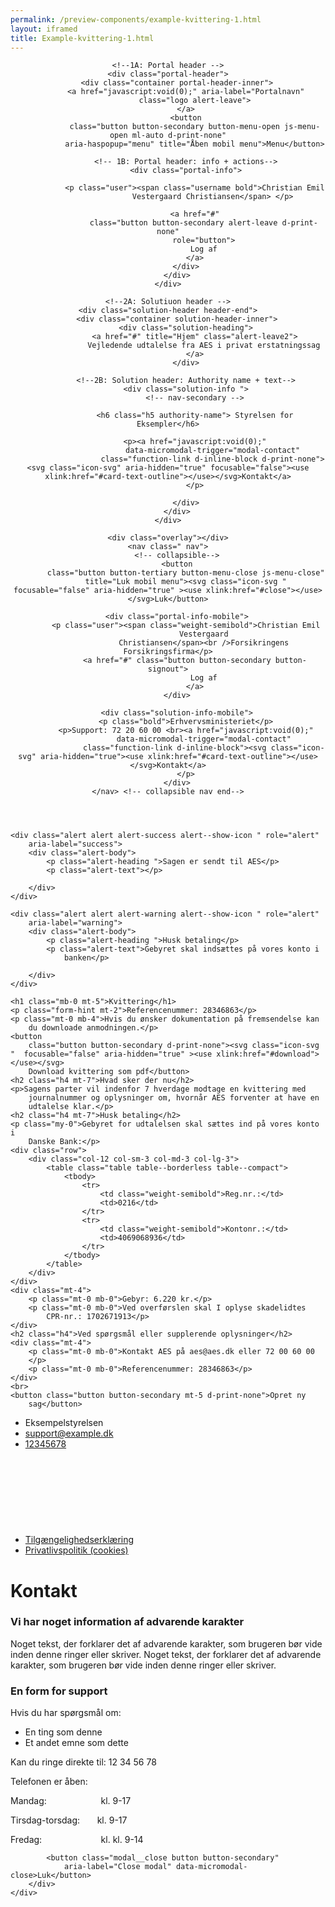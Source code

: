 ```yaml
--- 
permalink: /preview-components/example-kvittering-1.html
layout: iframed 
title: Example-kvittering-1.html
---
```

<header class="header">

    <!--1A: Portal header -->
    <div class="portal-header">
        <div class="container portal-header-inner">
            <a href="javascript:void(0);" aria-label="Portalnavn"
                class="logo alert-leave">
            </a>
            <button
                class="button button-secondary button-menu-open js-menu-open ml-auto d-print-none"
                aria-haspopup="menu" title="Åben mobil menu">Menu</button>

            <!-- 1B: Portal header: info + actions-->
            <div class="portal-info">

                <p class="user"><span class="username bold">Christian Emil
                        Vestergaard Christiansen</span> </p>

                <a href="#"
                    class="button button-secondary alert-leave d-print-none"
                    role="button">
                    Log af
                </a>
            </div>
        </div>
    </div>

    <!--2A: Solutiuon header -->
    <div class="solution-header header-end">
        <div class="container solution-header-inner">
            <div class="solution-heading">
                <a href="#" title="Hjem" class="alert-leave2">
                    Vejledende udtalelse fra AES i privat erstatningssag
                </a>
            </div>

            <!--2B: Solution header: Authority name + text-->
            <div class="solution-info ">
                <!-- nav-secondary -->

                <h6 class="h5 authority-name"> Styrelsen for Eksempler</h6>

                <p><a href="javascript:void(0);"
                        data-micromodal-trigger="modal-contact"
                        class="function-link d-inline-block d-print-none"><svg class="icon-svg" aria-hidden="true" focusable="false"><use xlink:href="#card-text-outline"></use></svg>Kontakt</a>
                </p>

            </div>
        </div>
    </div>

    <div class="overlay"></div>
    <nav class=" nav">
        <!-- collapsible-->
        <button
            class="button button-tertiary button-menu-close js-menu-close"
            title="Luk mobil menu"><svg class="icon-svg "  focusable="false" aria-hidden="true" ><use xlink:href="#close"></use></svg>Luk</button>

        <div class="portal-info-mobile">
            <p class="user"><span class="weight-semibold">Christian Emil
                    Vestergaard
                    Christiansen</span><br />Forsikringens Forsikringsfirma</p>
                <a href="#" class="button button-secondary button-signout">
                    Log af
                </a>
        </div>

        <div class="solution-info-mobile">
            <p class="bold">Erhvervsministeriet</p>
            <p>Support: 72 20 60 00 <br><a href="javascript:void(0);"
                    data-micromodal-trigger="modal-contact"
                    class="function-link d-inline-block"><svg class="icon-svg" aria-hidden="true"><use xlink:href="#card-text-outline"></use></svg>Kontakt</a>
            </p>
        </div>
    </nav> <!-- collapsible nav end-->
</header>

<main class="container page-container">

    <div class="alert alert alert-success alert--show-icon " role="alert"
        aria-label="success">
        <div class="alert-body">
            <p class="alert-heading ">Sagen er sendt til AES</p>
            <p class="alert-text"></p>

        </div>
    </div>

    <div class="alert alert alert-warning alert--show-icon " role="alert"
        aria-label="warning">
        <div class="alert-body">
            <p class="alert-heading ">Husk betaling</p>
            <p class="alert-text">Gebyret skal indsættes på vores konto i
                banken</p>

        </div>
    </div>

    <h1 class="mb-0 mt-5">Kvittering</h1>
    <p class="form-hint mt-2">Referencenummer: 28346863</p>
    <p class="mt-0 mb-4">Hvis du ønsker dokumentation på fremsendelse kan
        du downloade anmodningen.</p>
    <button
        class="button button-secondary d-print-none"><svg class="icon-svg "  focusable="false" aria-hidden="true" ><use xlink:href="#download"></use></svg>
        Download kvittering som pdf</button>
    <h2 class="h4 mt-7">Hvad sker der nu</h2>
    <p>Sagens parter vil indenfor 7 hverdage modtage en kvittering med
        journalnummer og oplysninger om, hvornår AES forventer at have en
        udtalelse klar.</p>
    <h2 class="h4 mt-7">Husk betaling</h2>
    <p class="my-0">Gebyret for udtalelsen skal sættes ind på vores konto i
        Danske Bank:</p>
    <div class="row">
        <div class="col-12 col-sm-3 col-md-3 col-lg-3">
            <table class="table table--borderless table--compact">
                <tbody>
                    <tr>
                        <td class="weight-semibold">Reg.nr.:</td>
                        <td>0216</td>
                    </tr>
                    <tr>
                        <td class="weight-semibold">Kontonr.:</td>
                        <td>4069068936</td>
                    </tr>
                </tbody>
            </table>
        </div>
    </div>
    <div class="mt-4">
        <p class="mt-0 mb-0">Gebyr: 6.220 kr.</p>
        <p class="mt-0 mb-0">Ved overførslen skal I oplyse skadelidtes
            CPR-nr.: 1702671913</p>
    </div>
    <h2 class="h4">Ved spørgsmål eller supplerende oplysninger</h2>
    <div class="mt-4">
        <p class="mt-0 mb-0">Kontakt AES på aes@aes.dk eller 72 00 60 00
        </p>
        <p class="mt-0 mb-0">Referencenummer: 28346863</p>
    </div>
    <br>
    <button class="button button-secondary mt-5 d-print-none">Opret ny
        sag</button>
</main>

<footer>
    <div class="footer">
        <div class="container">
            <div class="align-text-left">
                <ul class="unstyled-list inline-list">
                    <li class=""><span
                            class="h5 weight-semibold">Eksempelstyrelsen</span>
                    </li>
                    <li class=""><a class="function-link"
                            href="mailto:support@example.dk">support@example.dk</a>
                    </li>
                    <li class=""><a class="function-link"
                            href="tel:12345678">12345678</a></li>
                    <li class="d-print-none"><a href="#"
                            class="function-link icon-link">Tilgængelighedserklæring<svg class="icon-svg" focusable=">false" aria-hidden="true"><use xlink:href="#open-in-new"></use></svg></a>
                    </li>
                    <li class="d-print-none"><a href="#"
                            class="function-link">Privatlivspolitik
                            (cookies)</a></li>
                </ul>
            </div>
        </div>
    </div>
</footer>

<div class="modal" id="modal-contact" aria-hidden="true">
    <div class="modal__overlay bg-modal" tabindex="-1"
        data-micromodal-close>
        <div class="modal__container" role="dialog" aria-modal="true"
            aria-labelledby="modal-contact-1">
            <div class="modal__header">
                <h1 class="modal__title h2" id="modal-contact-1">
                    Kontakt
                </h1>
            </div>
            <div class="modal__content">
                <div class="alert alert-warning" role="alert">
                    <div class="alert-body">
                        <h3 class="alert-heading">Vi har noget information
                            af advarende karakter</h3>
                        <p class="alert-text">Noget tekst, der forklarer
                            det af advarende karakter, som brugeren bør
                            vide inden denne ringer eller skriver. Noget
                            tekst, der forklarer det af advarende karakter,
                            som brugeren bør vide inden denne ringer eller
                            skriver.</p>
                    </div>
                </div>
                <h3>En form for support</h3>
                <p>Hvis du har spørgsmål om:</p>
                <ul>
                    <li>En ting som denne</li>
                    <li>Et andet emne som dette</li>
                </ul>
                <p>Kan du ringe direkte til: 12 34 56 78</p>
                <p>Telefonen er åben:</p>
                <p class="m-0">
                    Mandag:&nbsp;&nbsp;&nbsp;&nbsp;&nbsp;&nbsp;&nbsp;&nbsp;&nbsp;&nbsp;&nbsp;&nbsp;&nbsp;&nbsp;&nbsp;&nbsp;&nbsp;&nbsp;&nbsp;&nbsp;&nbsp;
                    kl. 9-17</p>
                <p class="m-0">
                    Tirsdag-torsdag:&nbsp;&nbsp;&nbsp;&nbsp;&nbsp;&nbsp;
                    kl. 9-17</p>
                <p class="m-0">
                    Fredag:&nbsp;&nbsp;&nbsp;&nbsp;&nbsp;&nbsp;&nbsp;&nbsp;&nbsp;&nbsp;&nbsp;&nbsp;&nbsp;&nbsp;&nbsp;&nbsp;&nbsp;&nbsp;&nbsp;&nbsp;&nbsp;&nbsp;&nbsp;
                    kl. kl. 9-14</p>
            </div>

            <button class="modal__close button button-secondary"
                aria-label="Close modal" data-micromodal-close>Luk</button>
        </div>
    </div>
</div>